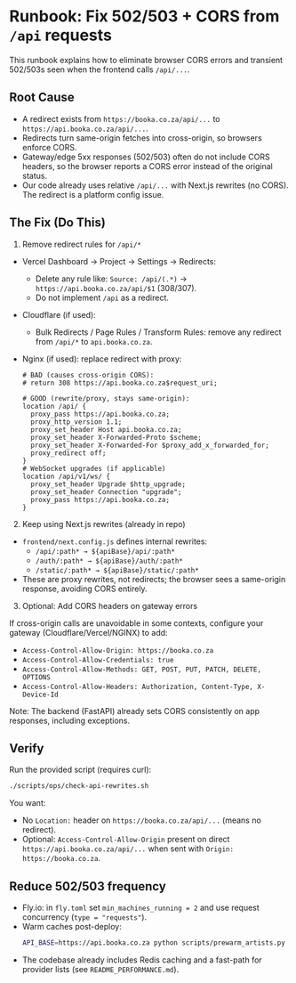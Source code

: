 # Runbook: Fix 502/503 + CORS from `/api` requests

This runbook explains how to eliminate browser CORS errors and transient 502/503s seen when the frontend calls `/api/...`.

## Root Cause

- A redirect exists from `https://booka.co.za/api/...` to `https://api.booka.co.za/api/...`.
- Redirects turn same-origin fetches into cross-origin, so browsers enforce CORS.
- Gateway/edge 5xx responses (502/503) often do not include CORS headers, so the browser reports a CORS error instead of the original status.
- Our code already uses relative `/api/...` with Next.js rewrites (no CORS). The redirect is a platform config issue.

## The Fix (Do This)

1) Remove redirect rules for `/api/*`

- Vercel Dashboard → Project → Settings → Redirects:
  - Delete any rule like: `Source: /api/(.*)` → `https://api.booka.co.za/api/$1` (308/307).
  - Do not implement `/api` as a redirect.

- Cloudflare (if used):
  - Bulk Redirects / Page Rules / Transform Rules: remove any redirect from `/api/*` to `api.booka.co.za`.

- Nginx (if used): replace redirect with proxy:
  ```nginx
  # BAD (causes cross-origin CORS):
  # return 308 https://api.booka.co.za$request_uri;

  # GOOD (rewrite/proxy, stays same-origin):
  location /api/ {
    proxy_pass https://api.booka.co.za;
    proxy_http_version 1.1;
    proxy_set_header Host api.booka.co.za;
    proxy_set_header X-Forwarded-Proto $scheme;
    proxy_set_header X-Forwarded-For $proxy_add_x_forwarded_for;
    proxy_redirect off;
  }
  # WebSocket upgrades (if applicable)
  location /api/v1/ws/ {
    proxy_set_header Upgrade $http_upgrade;
    proxy_set_header Connection "upgrade";
    proxy_pass https://api.booka.co.za;
  }
  ```

2) Keep using Next.js rewrites (already in repo)

- `frontend/next.config.js` defines internal rewrites:
  - `/api/:path* → ${apiBase}/api/:path*`
  - `/auth/:path* → ${apiBase}/auth/:path*`
  - `/static/:path* → ${apiBase}/static/:path*`
- These are proxy rewrites, not redirects; the browser sees a same-origin response, avoiding CORS entirely.

3) Optional: Add CORS headers on gateway errors

If cross-origin calls are unavoidable in some contexts, configure your gateway (Cloudflare/Vercel/NGINX) to add:

- `Access-Control-Allow-Origin: https://booka.co.za`
- `Access-Control-Allow-Credentials: true`
- `Access-Control-Allow-Methods: GET, POST, PUT, PATCH, DELETE, OPTIONS`
- `Access-Control-Allow-Headers: Authorization, Content-Type, X-Device-Id`

Note: The backend (FastAPI) already sets CORS consistently on app responses, including exceptions.

## Verify

Run the provided script (requires curl):

```bash
./scripts/ops/check-api-rewrites.sh
```

You want:

- No `Location:` header on `https://booka.co.za/api/...` (means no redirect).
- Optional: `Access-Control-Allow-Origin` present on direct `https://api.booka.co.za/api/...` when sent with `Origin: https://booka.co.za`.

## Reduce 502/503 frequency

- Fly.io: in `fly.toml` set `min_machines_running = 2` and use request concurrency (`type = "requests"`).
- Warm caches post-deploy:
  ```bash
  API_BASE=https://api.booka.co.za python scripts/prewarm_artists.py
  ```
- The codebase already includes Redis caching and a fast-path for provider lists (see `README_PERFORMANCE.md`).

